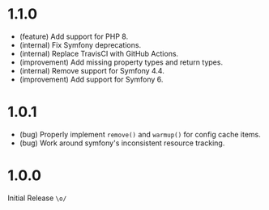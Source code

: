 1.1.0
=====

*   (feature) Add support for PHP 8.
*   (internal) Fix Symfony deprecations.
*   (internal) Replace TravisCI with GitHub Actions.
*   (improvement) Add missing property types and return types.
*   (internal) Remove support for Symfony 4.4.
*   (improvement) Add support for Symfony 6.


1.0.1
=====

*   (bug) Properly implement `remove()` and `warmup()` for config cache items.
*   (bug) Work around symfony's inconsistent resource tracking.


1.0.0
=====

Initial Release `\o/`
